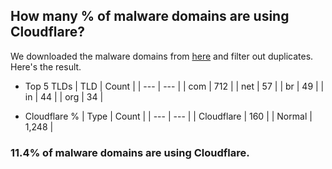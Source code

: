 ## How many % of malware domains are using Cloudflare?


We downloaded the malware domains from [here](https://urlhaus.abuse.ch) and filter out duplicates.
Here's the result.


[//]: # (start replacement)


- Top 5 TLDs
| TLD | Count |
| --- | --- |
| com | 712 |
| net | 57 |
| br | 49 |
| in | 44 |
| org | 34 |


- Cloudflare %
| Type | Count |
| --- | --- |
| Cloudflare | 160 |
| Normal | 1,248 |


### 11.4% of malware domains are using Cloudflare.